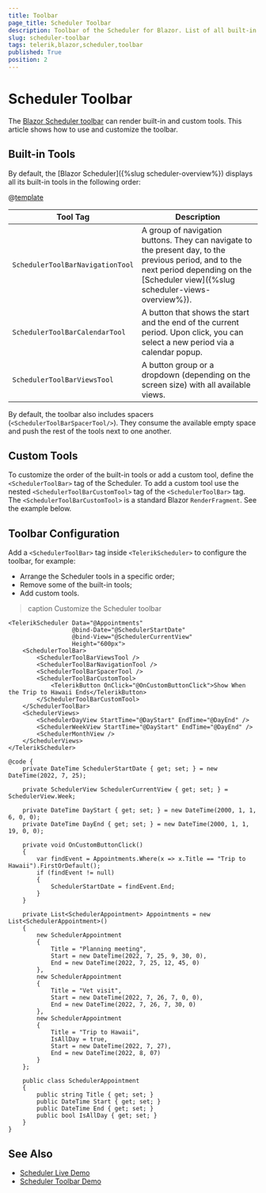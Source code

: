 ```yaml
---
title: Toolbar
page_title: Scheduler Toolbar
description: Toolbar of the Scheduler for Blazor. List of all built-in tools. How to use custom Scheduler tools.
slug: scheduler-toolbar
tags: telerik,blazor,scheduler,toolbar
published: True
position: 2
---
```


# Scheduler Toolbar

The [Blazor Scheduler toolbar](https://demos.telerik.com/blazor-ui/scheduler/toolbar) can render built-in and custom tools. This article shows how to use and customize the toolbar.

## Built-in Tools

By default, the [Blazor Scheduler]({%slug scheduler-overview%}) displays all its built-in tools in the following order:

@[template](/_contentTemplates/common/parameters-table-styles.md#table-layout)

| Tool Tag | Description |
| --- | --- |
| `SchedulerToolBarNavigationTool` | A group of navigation buttons. They can navigate to the present day, to the previous period, and to the next period depending on the [Scheduler view]({%slug scheduler-views-overview%}). |
| `SchedulerToolBarCalendarTool` | A button that shows the start and the end of the current period. Upon click, you can select a new period via a calendar popup. |
| `SchedulerToolBarViewsTool` | A button group or a dropdown (depending on the screen size) with all available views. |

By default, the toolbar also includes spacers (`<SchedulerToolBarSpacerTool/>`). They consume the available empty space and push the rest of the tools next to one another.

## Custom Tools

To customize the order of the built-in tools or add a custom tool, define the `<SchedulerToolBar>` tag of the Scheduler. To add a custom tool use the nested `<SchedulerToolBarCustomTool>` tag of the `<SchedulerToolBar>` tag. The `<SchedulerToolBarCustomTool>` is a standard Blazor `RenderFragment`. See the example below.


## Toolbar Configuration

Add a `<SchedulerToolBar>` tag inside `<TelerikScheduler>` to configure the toolbar, for example:

* Arrange the Scheduler tools in a specific order;
* Remove some of the built-in tools;
* Add custom tools.

>caption Customize the Scheduler toolbar

````CSHTML
<TelerikScheduler Data="@Appointments"
                  @bind-Date="@SchedulerStartDate"
                  @bind-View="@SchedulerCurrentView"
                  Height="600px">
    <SchedulerToolBar>
        <SchedulerToolBarViewsTool />
        <SchedulerToolBarNavigationTool />
        <SchedulerToolBarSpacerTool />
        <SchedulerToolBarCustomTool>
            <TelerikButton OnClick="@OnCustomButtonClick">Show When the Trip to Hawaii Ends</TelerikButton>
        </SchedulerToolBarCustomTool>
    </SchedulerToolBar>
    <SchedulerViews>
        <SchedulerDayView StartTime="@DayStart" EndTime="@DayEnd" />
        <SchedulerWeekView StartTime="@DayStart" EndTime="@DayEnd" />
        <SchedulerMonthView />
    </SchedulerViews>
</TelerikScheduler>

@code {
    private DateTime SchedulerStartDate { get; set; } = new DateTime(2022, 7, 25);

    private SchedulerView SchedulerCurrentView { get; set; } = SchedulerView.Week;

    private DateTime DayStart { get; set; } = new DateTime(2000, 1, 1, 6, 0, 0);
    private DateTime DayEnd { get; set; } = new DateTime(2000, 1, 1, 19, 0, 0);

    private void OnCustomButtonClick()
    {
        var findEvent = Appointments.Where(x => x.Title == "Trip to Hawaii").FirstOrDefault();
        if (findEvent != null)
        {
            SchedulerStartDate = findEvent.End;
        }
    }

    private List<SchedulerAppointment> Appointments = new List<SchedulerAppointment>()
    {
        new SchedulerAppointment
        {
            Title = "Planning meeting",
            Start = new DateTime(2022, 7, 25, 9, 30, 0),
            End = new DateTime(2022, 7, 25, 12, 45, 0)
        },
        new SchedulerAppointment
        {
            Title = "Vet visit",
            Start = new DateTime(2022, 7, 26, 7, 0, 0),
            End = new DateTime(2022, 7, 26, 7, 30, 0)
        },
        new SchedulerAppointment
        {
            Title = "Trip to Hawaii",
            IsAllDay = true,
            Start = new DateTime(2022, 7, 27),
            End = new DateTime(2022, 8, 07)
        }
    };

    public class SchedulerAppointment
    {
        public string Title { get; set; }
        public DateTime Start { get; set; }
        public DateTime End { get; set; }
        public bool IsAllDay { get; set; }
    }
}
````

## See Also

* [Scheduler Live Demo](https://demos.telerik.com/blazor-ui/scheduler/overview)
* [Scheduler Toolbar Demo](https://demos.telerik.com/blazor-ui/scheduler/toolbar)